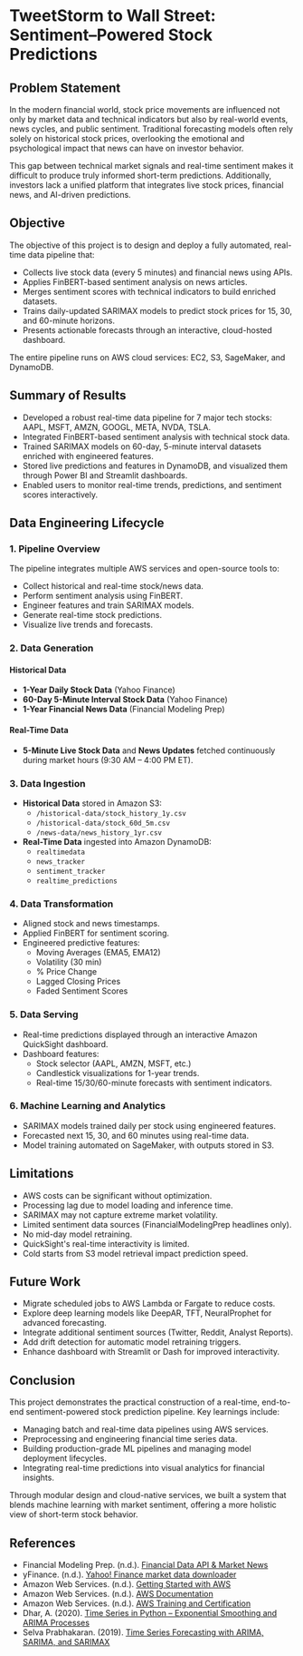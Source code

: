 # TweetStorm to Wall Street: Sentiment–Powered Stock Predictions

## Problem Statement

In the modern financial world, stock price movements are influenced not only by market data and technical indicators but also by real-world events, news cycles, and public sentiment. Traditional forecasting models often rely solely on historical stock prices, overlooking the emotional and psychological impact that news can have on investor behavior.

This gap between technical market signals and real-time sentiment makes it difficult to produce truly informed short-term predictions. Additionally, investors lack a unified platform that integrates live stock prices, financial news, and AI-driven predictions.

## Objective

The objective of this project is to design and deploy a fully automated, real-time data pipeline that:

- Collects live stock data (every 5 minutes) and financial news using APIs.
- Applies FinBERT-based sentiment analysis on news articles.
- Merges sentiment scores with technical indicators to build enriched datasets.
- Trains daily-updated SARIMAX models to predict stock prices for 15, 30, and 60-minute horizons.
- Presents actionable forecasts through an interactive, cloud-hosted dashboard.

The entire pipeline runs on AWS cloud services: EC2, S3, SageMaker, and DynamoDB.

## Summary of Results

- Developed a robust real-time data pipeline for 7 major tech stocks: AAPL, MSFT, AMZN, GOOGL, META, NVDA, TSLA.
- Integrated FinBERT-based sentiment analysis with technical stock data.
- Trained SARIMAX models on 60-day, 5-minute interval datasets enriched with engineered features.
- Stored live predictions and features in DynamoDB, and visualized them through Power BI and Streamlit dashboards.
- Enabled users to monitor real-time trends, predictions, and sentiment scores interactively.

## Data Engineering Lifecycle

### 1. Pipeline Overview

The pipeline integrates multiple AWS services and open-source tools to:

- Collect historical and real-time stock/news data.
- Perform sentiment analysis using FinBERT.
- Engineer features and train SARIMAX models.
- Generate real-time stock predictions.
- Visualize live trends and forecasts.

### 2. Data Generation

#### Historical Data

- **1-Year Daily Stock Data** (Yahoo Finance)
- **60-Day 5-Minute Interval Stock Data** (Yahoo Finance)
- **1-Year Financial News Data** (Financial Modeling Prep)

#### Real-Time Data

- **5-Minute Live Stock Data** and **News Updates** fetched continuously during market hours (9:30 AM – 4:00 PM ET).

### 3. Data Ingestion

- **Historical Data** stored in Amazon S3:
  - `/historical-data/stock_history_1y.csv`
  - `/historical-data/stock_60d_5m.csv`
  - `/news-data/news_history_1yr.csv`
- **Real-Time Data** ingested into Amazon DynamoDB:
  - `realtimedata`
  - `news_tracker`
  - `sentiment_tracker`
  - `realtime_predictions`

### 4. Data Transformation

- Aligned stock and news timestamps.
- Applied FinBERT for sentiment scoring.
- Engineered predictive features:
  - Moving Averages (EMA5, EMA12)
  - Volatility (30 min)
  - % Price Change
  - Lagged Closing Prices
  - Faded Sentiment Scores

### 5. Data Serving

- Real-time predictions displayed through an interactive Amazon QuickSight dashboard.
- Dashboard features:
  - Stock selector (AAPL, AMZN, MSFT, etc.)
  - Candlestick visualizations for 1-year trends.
  - Real-time 15/30/60-minute forecasts with sentiment indicators.

### 6. Machine Learning and Analytics

- SARIMAX models trained daily per stock using engineered features.
- Forecasted next 15, 30, and 60 minutes using real-time data.
- Model training automated on SageMaker, with outputs stored in S3.

## Limitations

- AWS costs can be significant without optimization.
- Processing lag due to model loading and inference time.
- SARIMAX may not capture extreme market volatility.
- Limited sentiment data sources (FinancialModelingPrep headlines only).
- No mid-day model retraining.
- QuickSight's real-time interactivity is limited.
- Cold starts from S3 model retrieval impact prediction speed.

## Future Work

- Migrate scheduled jobs to AWS Lambda or Fargate to reduce costs.
- Explore deep learning models like DeepAR, TFT, NeuralProphet for advanced forecasting.
- Integrate additional sentiment sources (Twitter, Reddit, Analyst Reports).
- Add drift detection for automatic model retraining triggers.
- Enhance dashboard with Streamlit or Dash for improved interactivity.

## Conclusion

This project demonstrates the practical construction of a real-time, end-to-end sentiment-powered stock prediction pipeline. Key learnings include:

- Managing batch and real-time data pipelines using AWS services.
- Preprocessing and engineering financial time series data.
- Building production-grade ML pipelines and managing model deployment lifecycles.
- Integrating real-time predictions into visual analytics for financial insights.

Through modular design and cloud-native services, we built a system that blends machine learning with market sentiment, offering a more holistic view of short-term stock behavior.

## References

- Financial Modeling Prep. (n.d.). [Financial Data API & Market News](https://site.financialmodelingprep.com/)
- yFinance. (n.d.). [Yahoo! Finance market data downloader](https://pypi.org/project/yfinance/)
- Amazon Web Services. (n.d.). [Getting Started with AWS](https://aws.amazon.com/getting-started/)
- Amazon Web Services. (n.d.). [AWS Documentation](https://docs.aws.amazon.com/)
- Amazon Web Services. (n.d.). [AWS Training and Certification](https://aws.amazon.com/training/)
- Dhar, A. (2020). [Time Series in Python – Exponential Smoothing and ARIMA Processes](https://medium.com/data-science/time-series-in-python-exponential-smoothing-and-arima-processes-2c67f2a52788)
- Selva Prabhakaran. (2019). [Time Series Forecasting with ARIMA, SARIMA, and SARIMAX](https://towardsdatascience.com/timeseries)
